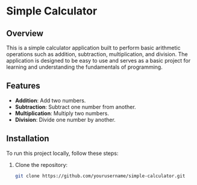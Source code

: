 # Simple Calculator

## Overview

This is a simple calculator application built to perform basic arithmetic operations such as addition, subtraction, multiplication, and division. The application is designed to be easy to use and serves as a basic project for learning and understanding the fundamentals of programming.

## Features

- **Addition**: Add two numbers.
- **Subtraction**: Subtract one number from another.
- **Multiplication**: Multiply two numbers.
- **Division**: Divide one number by another.

## Installation

To run this project locally, follow these steps:

1. Clone the repository:
   ```bash
   git clone https://github.com/yourusername/simple-calculator.git
